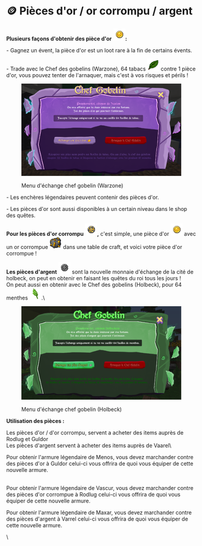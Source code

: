 # 🪙 Pièces d'or / or corrompu / argent

**Plusieurs façons d'obtenir des pièce d'or** <img src="../.gitbook/assets/gold_coins (1).png" alt="" data-size="line">**:**

\- Gagnez un évent, la pièce d'or est un loot rare à la fin de certains évents.

\- Trade avec le Chef des gobelins (Warzone), 64 tabacs <img src="../.gitbook/assets/tabacco (1).png" alt="" data-size="line"> contre 1 pièce d'or, vous pouvez tenter de l'arnaquer, mais c'est à vos risques et périls !

<figure><img src="../.gitbook/assets/2023-04-23_15.04.20.png" alt=""><figcaption><p>Menu d'échange chef gobelin (Warzone)</p></figcaption></figure>

\- Les enchères légendaires peuvent contenir des pièces d'or.

\- Les pièces d'or sont aussi disponibles à un certain niveau dans le shop des quêtes.

**Pour les pièces d'or corrompu** <img src="../.gitbook/assets/corrupted_gold_coins.png" alt="" data-size="line">**,** c'est simple, une pièce d'or <img src="../.gitbook/assets/gold_coins.png" alt="" data-size="line"> avec un or corrompue <img src="../.gitbook/assets/corrupted_gold.png" alt="" data-size="line"> dans une table de craft, et voici votre pièce d'or corrompue !



**Les pièces d'argent** <img src="../.gitbook/assets/silver_coin.png" alt="" data-size="line"> sont la nouvelle monnaie d'échange de la cité de holbeck, on peut en obtenir en faisant les quêtes du roi tous les jours !\
On peut aussi en obtenir avec le Chef des gobelins (Holbeck), pour 64 menthes ![](../.gitbook/assets/mint.png).\


<figure><img src="../.gitbook/assets/2023-04-23_15.00.10 (1).png" alt=""><figcaption><p>Menu d'échange chef gobelin (Holbeck)</p></figcaption></figure>

**Utilisation des pièces :**

Les pièces d'or / d'or corrompu, servent a acheter des items auprès de Rodlug et Guldor\
Les pièces d'argent servent à acheter des items auprès de Vaarel\


Pour obtenir l'armure légendaire de Menos, vous devez marchander contre des pièces d'or à Guldor celui-ci vous offrira de quoi vous équiper de cette nouvelle armure.

\
Pour obtenir l'armure légendaire de Vascur, vous devez marchander contre des pièces d'or corrompue à Rodlug celui-ci vous offrira de quoi vous équiper de cette nouvelle armure.

Pour obtenir l'armure légendaire de Maxar, vous devez marchander contre des pièces d'argent à Varrel celui-ci vous offrira de quoi vous équiper de cette nouvelle armure.

\


